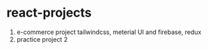 # react-projects

1. e-commerce project tailwindcss, meterial UI and firebase, redux
2. practice project 2  